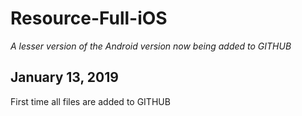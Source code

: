 # Resource-Full-iOS
<i>A lesser version of the Android version now being added to GITHUB</I>

<h2>January 13, 2019</h2>
First time all files are added to GITHUB
